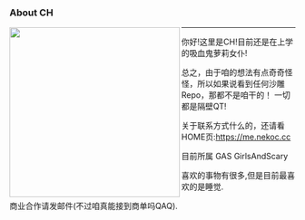 ### About CH

<img align='left' src='https://me.nekoc.cc/assets/images/Half-CH@1500.webp' width='300px'>

***

你好!这里是CH!目前还是在上学的吸血鬼萝莉女仆!

总之，由于咱的想法有点奇奇怪怪，所以如果说看到任何沙雕Repo，那都不是咱干的！
一切都是隔壁QT!

关于联系方式什么的，还请看HOME页:https://me.nekoc.cc

目前所属 GAS GirlsAndScary 

喜欢的事物有很多,但是目前最喜欢的是睡觉.

商业合作请发邮件(不过咱真能接到商单吗QAQ).
